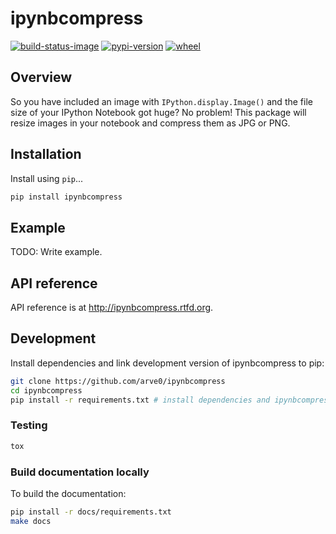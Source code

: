 # ipynbcompress

[![build-status-image]][travis]
[![pypi-version]][pypi]
[![wheel]][pypi]

## Overview

So you have included an image with `IPython.display.Image()` and the file size
of your IPython Notebook got huge? No problem! This package will resize images
in your notebook and compress them as JPG or PNG.

## Installation

Install using `pip`...

```bash
pip install ipynbcompress
```

## Example

TODO: Write example.

## API reference

API reference is at http://ipynbcompress.rtfd.org.

## Development
Install dependencies and link development version of ipynbcompress to pip:
```bash
git clone https://github.com/arve0/ipynbcompress
cd ipynbcompress
pip install -r requirements.txt # install dependencies and ipynbcompress-package
```

### Testing
```bash
tox
```

### Build documentation locally
To build the documentation:
```bash
pip install -r docs/requirements.txt
make docs
```



[build-status-image]: https://secure.travis-ci.org/arve0/ipynbcompress.png?branch=master
[travis]: http://travis-ci.org/arve0/ipynbcompress?branch=master
[pypi-version]: https://pypip.in/version/ipynbcompress/badge.svg
[pypi]: https://pypi.python.org/pypi/ipynbcompress
[wheel]: https://pypip.in/wheel/ipynbcompress/badge.svg
